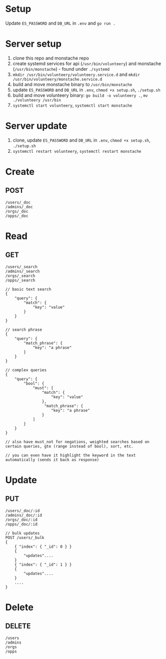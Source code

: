 # Setup

Update `ES_PASSWORD` and `DB_URL` in `.env` and `go run .`

# Server setup

1. clone this repo and monstache repo
2. create systemd services for api (`/usr/bin/volunteery`) and monstache (`/usr/bin/monstache`) - found under `./systemd`
3. `mkdir /usr/bin/volunteery/volunteery.service.d` and `mkdir /usr/bin/volunteery/monstache.service.d`
4. build and move monstache binary to `/usr/bin/monstache`
5. update `ES_PASSWORD` and `DB_URL` in `.env`, `chmod +x setup.sh`, `./setup.sh`
6. build and move volunteery binary: `go build -o volunteery .`, `mv ./volunteery /usr/bin`
7. `systemctl start volunteery`, `systemctl start monstache`

# Server update

1. clone, update `ES_PASSWORD` and `DB_URL` in `.env`, `chmod +x setup.sh`, `./setup.sh`
2. `systemctl restart volunteery`, `systemctl restart monstache`

# Create

## POST
```
/users/_doc
/admins/_doc
/orgs/_doc
/opps/_doc
```

# Read

## GET

```
/users/_search
/admins/_search
/orgs/_search
/opps/_search

// basic text search
{
    "query": {
        "match": {
            "key": "value"
        }
    }
}

// search phrase
{
    "query": {
        "match_phrase": {
            "key": "a phrase"
        }
    }
}

// complex queries
{
    "query": {
        "bool": {
            "must": [
                "match": {
                    "key": "value"
                },
                 "match_phrase": {
                    "key": "a phrase"
                }       
            ]
        }
    }
}

// also have must_not for negations, weighted searches based on certain queries, gte (range instead of bool), sort, etc.

// you can even have it highlight the keyword in the text automatically (sends it back as response)
```

# Update

## PUT

```
/users/_doc/:id
/admins/_doc/:id
/orgs/_doc/:id
/opps/_doc/:id

// bulk updates
POST /users/_bulk
{
    { "index": { "_id": 0 } }
    {
        "updates"....
    }
    { "index": { "_id": 1 } }
    {
        "updates"....
    }
    ....
}
```

# Delete

## DELETE

```
/users
/admins
/orgs
/opps
```
